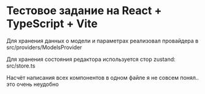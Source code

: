 # Тестовое задание на React + TypeScript + Vite

Для хранения данных о модели и параметрах реализовал провайдера в src/providers/ModelsProvider

Для хранения состояния редактора используется стор zustand: src/store.ts

Насчёт написания всех компонентов в одном файле я не совсем понял.. это очень неудобно